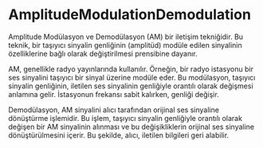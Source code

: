 # AmplitudeModulationDemodulation

Amplitude Modülasyon ve Demodülasyon (AM) bir iletişim tekniğidir. Bu teknik, bir taşıyıcı sinyalin genliğinin (amplitüd) modüle edilen sinyalinin özelliklerine bağlı olarak değiştirilmesi prensibine dayanır.

AM, genellikle radyo yayınlarında kullanılır. Örneğin, bir radyo istasyonu bir ses sinyalini taşıyıcı bir sinyal üzerine modüle eder. Bu modülasyon, taşıyıcı sinyalin genliğinin, iletilen ses sinyalinin genliğiyle orantılı olarak değişmesi anlamına gelir. İstasyonun frekansı sabit kalırken, genliği değişir.

Demodülasyon, AM sinyalini alıcı tarafından orijinal ses sinyaline dönüştürme işlemidir. Bu işlem, taşıyıcı sinyalin genliğiyle orantılı olarak değişen bir AM sinyalinin alınması ve bu değişikliklerin orijinal ses sinyaline dönüştürülmesini içerir. Bu şekilde, alıcı, iletilen bilgileri geri alabilir.




 
